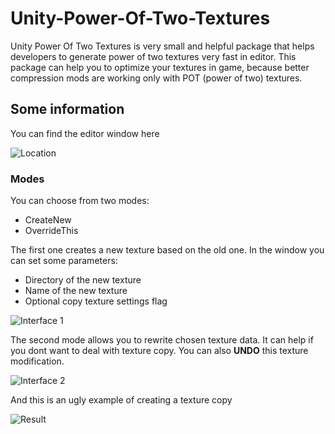 # Unity-Power-Of-Two-Textures
Unity Power Of Two Textures is very small and helpful package that helps developers to generate power of two textures very fast in editor.
This package can help you to optimize your textures in game, because better compression mods are working only with POT (power of two) textures.

## Some information

You can find the editor window here

![Location](https://github.com/user-attachments/assets/d90e1466-40e1-43f5-a008-9d5050d0f03f)

### Modes
You can choose from two modes:
* CreateNew
* OverrideThis

The first one creates a new texture based on the old one.
In the window you can set some parameters:
* Directory of the new texture
* Name of the new texture
* Optional copy texture settings flag

![Interface 1](https://github.com/user-attachments/assets/b68502a9-296f-4f72-ba8c-8cf5bcc9192a)

The second mode allows you to rewrite chosen texture data. It can help if you dont want to deal with texture copy.
You can also **UNDO** this texture modification.

![Interface 2](https://github.com/user-attachments/assets/1e158411-5b45-4a81-a484-994221ff7c9c)

And this is an ugly example of creating a texture copy

![Result](https://github.com/user-attachments/assets/4dd61912-be90-4c64-87e4-1d072fbb888d)
